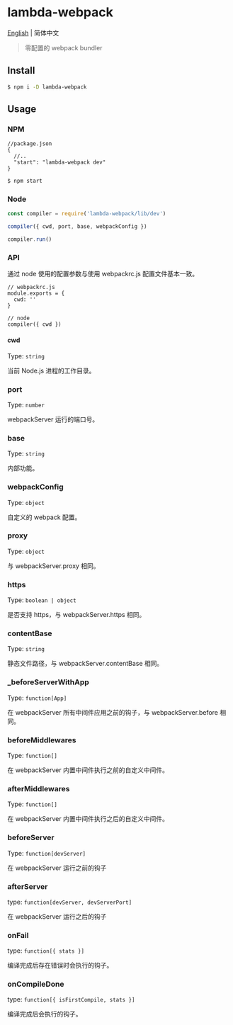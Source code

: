 # lambda-webpack

[English](./README.md) | 简体中文

> 零配置的 webpack bundler

## Install

```bash
$ npm i -D lambda-webpack
```

## Usage

### NPM

```
//package.json
{
  //..
  "start": "lambda-webpack dev"
}
```

```bash
$ npm start
```

### Node

```javascript
const compiler = require('lambda-webpack/lib/dev')

compiler({ cwd, port, base, webpackConfig })

compiler.run()
```

### API

通过 node 使用的配置参数与使用 webpackrc.js 配置文件基本一致。

```
// webpackrc.js
module.exports = {
  cwd: ''
}

// node
compiler({ cwd })
```

#### cwd

Type: `string`

当前 Node.js 进程的工作目录。

### port

Type: `number`

webpackServer 运行的端口号。

### base

Type: `string`

内部功能。

### webpackConfig

Type: `object`

自定义的 webpack 配置。

### proxy

Type: `object`

与 webpackServer.proxy 相同。

### https

Type: `boolean | object`

是否支持 https，与 webpackServer.https 相同。

### contentBase

Type: `string`

静态文件路径，与 webpackServer.contentBase 相同。

### \_beforeServerWithApp

Type: `function[App]`

在 webpackServer 所有中间件应用之前的钩子，与 webpackServer.before 相同。

### beforeMiddlewares

Type: `function[]`

在 webpackServer 内置中间件执行之前的自定义中间件。

### afterMiddlewares

Type: `function[]`

在 webpackServer 内置中间件执行之后的自定义中间件。

### beforeServer

Type: `function[devServer]`

在 webpackServer 运行之前的钩子

### afterServer

type: `function[devServer, devServerPort]`

在 webpackServer 运行之后的钩子

### onFail

type: `function[{ stats }]`

编译完成后存在错误时会执行的钩子。

### onCompileDone

type: `function[{ isFirstCompile, stats }]`

编译完成后会执行的钩子。
